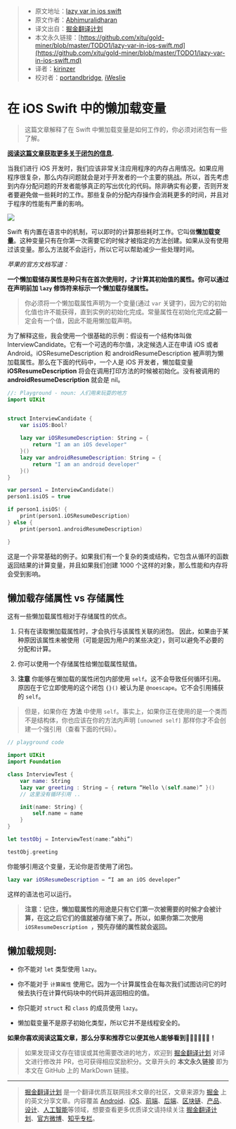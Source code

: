 > * 原文地址：[lazy var in ios swift](https://medium.com/@abhimuralidharan/lazy-var-in-ios-swift-96c75cb8a13a)
> * 原文作者：[Abhimuralidharan](https://medium.com/@abhimuralidharan)
> * 译文出自：[掘金翻译计划](https://github.com/xitu/gold-miner)
> * 本文永久链接：[https://github.com/xitu/gold-miner/blob/master/TODO1/lazy-var-in-ios-swift.md](https://github.com/xitu/gold-miner/blob/master/TODO1/lazy-var-in-ios-swift.md)
> * 译者：[kirinzer](https://github.com/kirinzer)
> * 校对者：[portandbridge](https://github.com/portandbridge), [iWeslie](https://github.com/iWeslie)

# 在 iOS Swift 中的懒加载变量

> 这篇文章解释了在 Swift 中懒加载变量是如何工作的，你必须对闭包有一些了解。

**[阅读这篇文章获取更多关于闭包的信息](https://medium.com/@abhimuralidharan/functional-swift-all-about-closures-310bc8af31dd).**

当我们进行 iOS 开发时，我们应该非常关注应用程序的内存占用情况。如果应用程序很复杂，那么内存问题就会是对于开发者的一个主要的挑战。所以，首先考虑到内存分配问题的开发者能够真正的写出优化的代码。除非确实有必要，否则开发者要避免做一些耗时的工作。那些复杂的分配内存操作会消耗更多的时间，并且对于程序的性能有严重的影响。

![](https://cdn-images-1.medium.com/max/2000/1*HRKGc4RHwRXiyIHOzlpKbA.png)

Swift 有内置在语言中的机制，可以即时的计算那些耗时工作。它叫做**懒加载变量**。这种变量只有在你第一次需要它的时候才被指定的方法创建。如果从没有使用过该变量。那么方法就不会运行，所以它可以帮助减少一些处理时间。

*苹果的官方文档写道：*

**一个懒加载储存属性是种只有在首次使用时，才计算其初始值的属性。你可以通过在声明前加 `lazy` 修饰符来标示一个懒加载存储属性。**

> 你必须将一个懒加载属性声明为一个变量(通过 `var` 关键字)，因为它的初始化值也许不能获得，直到实例的初始化完成。常量属性在初始化完成**之前**一定会有一个值，因此不能用懒加载声明。

为了解释这些，我会使用一个很基础的示例：假设有一个结构体叫做 InterviewCandidate。它有一个可选的布尔值，决定候选人正在申请 iOS 或者 Android。iOSResumeDescription 和 androidResumeDescription 被声明为懒加载属性。那么在下面的代码中，一个人是 iOS 开发者，懒加载变量 **iOSResumeDescription** 将会在调用打印方法的时候被初始化。没有被调用的 **androidResumeDescription** 就会是 nil。

```swift
//: Playground - noun: 人们用来玩耍的地方
import UIKit


struct InterviewCandidate {
    var isiOS:Bool?
    
    lazy var iOSResumeDescription: String = {
        return "I am an iOS developer"
    }()
    lazy var androidResumeDescription: String = {
        return "I am an android developer"
    }()
}

var person1 = InterviewCandidate()
person1.isiOS = true

if person1.isiOS! {
    print(person1.iOSResumeDescription)
} else {
    print(person1.androidResumeDescription)

}
```

这是一个非常基础的例子。如果我们有一个复杂的类或结构，它包含从循环的函数返回结果的计算变量，并且如果我们创建 1000 个这样的对象，那么性能和内存将会受到影响。

## 懒加载存储属性 vs 存储属性

这有一些懒加载属性相对于存储属性的优点。

 1. 只有在读取懒加载属性时，才会执行与该属性关联的闭包。 因此，如果由于某种原因该属性未被使用（可能是因为用户的某些决定），则可以避免不必要的分配和计算。

 2. 你可以使用一个存储属性给懒加载属性赋值。

 3. **注意** 你能够在懒加载的属性闭包内部使用 `self`。这不会导致任何循环引用。原因在于它立即使用的这个闭包 `{}()` 被认为是 `@noescape`。它不会引用捕获的 `self`。
> 但是，如果你在 **方法** 中使用 `self`。事实上，如果你正在使用的是一个类而不是结构体，你也应该在你的方法内声明 `[unowned self]` 那样你才不会创建一个强引用（查看下面的代码）。

```swift
// playground code

import UIKit
import Foundation

class InterviewTest {
	var name: String
	lazy var greeting : String = { return “Hello \(self.name)” }()
	// 这里没有循环引用 ..

	init(name: String) {
		self.name = name
	}
}

let testObj = InterviewTest(name:”abhi”)

testObj.greeting
```

你能够引用这个变量，无论你是否使用了闭包。

```swift
lazy var iOSResumeDescription = “I am an iOS developer”
```

这样的语法也可以运行。

> **注意：记住，懒加载属性的用途是只有它们第一次被需要的时候才会被计算，在这之后它们的值就被存储下来了。所以，如果你第二次使用 `iOSResumeDescription `，预先存储的属性就会返回。**

## 懒加载规则:

* 你不能对 `let` 类型使用 `lazy`。

* 你不能对于 `计算属性` 使用它。因为一个计算属性会在每次我们试图访问它的时候去执行在计算代码块中的代码并返回相应的值。

* 你只能对 `struct` 和 `class` 的成员使用 `lazy`。

* 懒加载变量不是原子初始化类型，所以它并不是线程安全的。

**如果你喜欢阅读这篇文章，那么分享和推荐它以便其他人能够看到💚💚💚💚💚💚！**

> 如果发现译文存在错误或其他需要改进的地方，欢迎到 [掘金翻译计划](https://github.com/xitu/gold-miner) 对译文进行修改并 PR，也可获得相应奖励积分。文章开头的 **本文永久链接** 即为本文在 GitHub 上的 MarkDown 链接。

---

> [掘金翻译计划](https://github.com/xitu/gold-miner) 是一个翻译优质互联网技术文章的社区，文章来源为 [掘金](https://juejin.im) 上的英文分享文章。内容覆盖 [Android](https://github.com/xitu/gold-miner#android)、[iOS](https://github.com/xitu/gold-miner#ios)、[前端](https://github.com/xitu/gold-miner#前端)、[后端](https://github.com/xitu/gold-miner#后端)、[区块链](https://github.com/xitu/gold-miner#区块链)、[产品](https://github.com/xitu/gold-miner#产品)、[设计](https://github.com/xitu/gold-miner#设计)、[人工智能](https://github.com/xitu/gold-miner#人工智能)等领域，想要查看更多优质译文请持续关注 [掘金翻译计划](https://github.com/xitu/gold-miner)、[官方微博](http://weibo.com/juejinfanyi)、[知乎专栏](https://zhuanlan.zhihu.com/juejinfanyi)。
